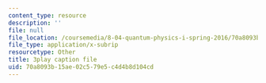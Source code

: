 ```yaml
---
content_type: resource
description: ''
file: null
file_location: /coursemedia/8-04-quantum-physics-i-spring-2016/70a8093b15ae02c579e5c4d4b8d104cd_dVWKsiaAZ14.srt
file_type: application/x-subrip
resourcetype: Other
title: 3play caption file
uid: 70a8093b-15ae-02c5-79e5-c4d4b8d104cd
---
```

